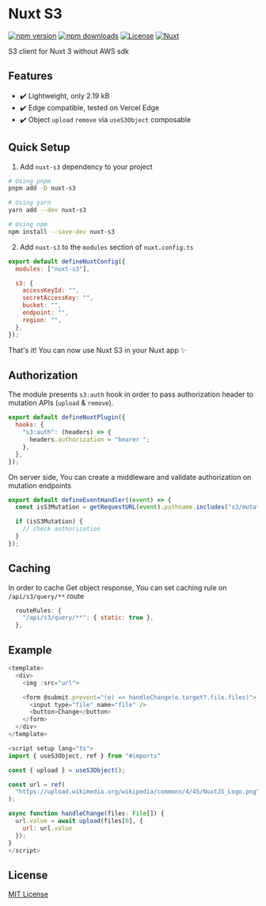 # Nuxt S3

[![npm version][npm-version-src]][npm-version-href]
[![npm downloads][npm-downloads-src]][npm-downloads-href]
[![License][license-src]][license-href]
[![Nuxt][nuxt-src]][nuxt-href]

S3 client for Nuxt 3 without AWS sdk

## Features

- ✔️ Lightweight, only 2.19 kB
- ✔️ Edge compatible, tested on Vercel Edge
- ✔️ Object `upload` `remove` via `useS3Object` composable

## Quick Setup

1. Add `nuxt-s3` dependency to your project

```bash
# Using pnpm
pnpm add -D nuxt-s3

# Using yarn
yarn add --dev nuxt-s3

# Using npm
npm install --save-dev nuxt-s3
```

2. Add `nuxt-s3` to the `modules` section of `nuxt.config.ts`

```js
export default defineNuxtConfig({
  modules: ["nuxt-s3"],

  s3: {
    accessKeyId: "",
    secretAccessKey: "",
    bucket: "",
    endpoint: "",
    region: "",
  },
});
```

That's it! You can now use Nuxt S3 in your Nuxt app ✨

## Authorization

The module presents `s3:auth` hook in order to pass authorization header to mutation APIs (`upload` & `remove`).

```js
export default defineNuxtPlugin({
  hooks: {
    "s3:auth": (headers) => {
      headers.authorization = "bearer ";
    },
  },
});
```

On server side, You can create a middleware and validate authorization on mutation endpoints

```js
export default defineEventHandler((event) => {
  const isS3Mutation = getRequestURL(event).pathname.includes("s3/mutation");

  if (isS3Mutation) {
    // check authorization
  }
});
```

## Caching

In order to cache Get object response, You can set caching rule on `/api/s3/query/**` route

```js
  routeRules: {
    "/api/s3/query/**": { static: true },
  },
```

## Example

```js
<template>
  <div>
    <img :src="url">

    <form @submit.prevent="(e) => handleChange(e.target?.file.files)">
      <input type="file" name="file" />
      <button>Change</button>
    </form>
  </div>
</template>

<script setup lang="ts">
import { useS3Object, ref } from "#imports"

const { upload } = useS3Object();

const url = ref(
  "https://upload.wikimedia.org/wikipedia/commons/4/45/NuxtJS_Logo.png"
);

async function handleChange(files: File[]) {
  url.value = await upload(files[0], {
    url: url.value
  });
}
</script>
```

## License

[MIT License](./LICENSE)

<!-- Badges -->

[npm-version-src]: https://img.shields.io/npm/v/nuxt-s3/latest.svg?style=flat&colorA=18181B&colorB=28CF8D
[npm-version-href]: https://npmjs.com/package/nuxt-s3
[npm-downloads-src]: https://img.shields.io/npm/dt/nuxt-s3.svg?style=flat&colorA=18181B&colorB=28CF8D
[npm-downloads-href]: https://npmjs.com/package/nuxt-s3
[license-src]: https://img.shields.io/npm/l/nuxt-s3.svg?style=flat&colorA=18181B&colorB=28CF8D
[license-href]: https://npmjs.com/package/nuxt-s3
[nuxt-src]: https://img.shields.io/badge/Nuxt-18181B?logo=nuxt.js
[nuxt-href]: https://nuxt.com
